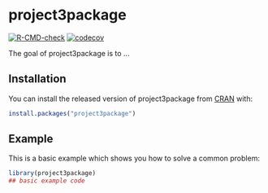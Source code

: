 
# project3package

<!-- badges: start -->
[![R-CMD-check](https://github.com/thulinjt/project3package/workflows/R-CMD-check/badge.svg)](https://github.com/thulinjt/project3package/actions)
[![codecov](https://codecov.io/gh/thulinjt/project3package/branch/master/graph/badge.svg?token=CXTN4M3CP9)](https://codecov.io/gh/thulinjt/project3package)
<!-- badges: end -->

The goal of project3package is to ...

## Installation

You can install the released version of project3package from [CRAN](https://CRAN.R-project.org) with:

``` r
install.packages("project3package")
```

## Example

This is a basic example which shows you how to solve a common problem:

``` r
library(project3package)
## basic example code
```

